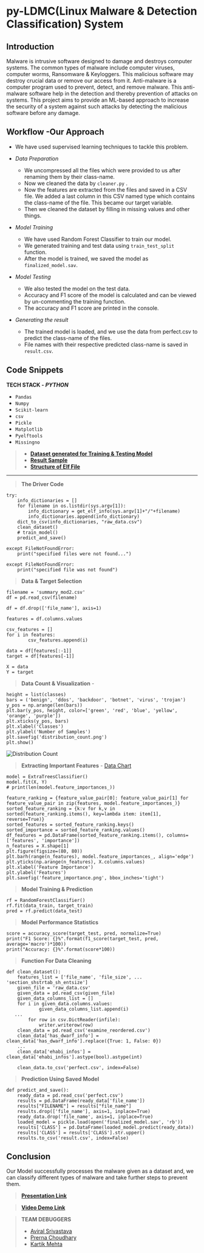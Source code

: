 # py-LDMC(Linux Malware & Detection Classification) System

## Introduction

Malware is intrusive software designed to damage and destroys computer systems. The common types of malware include computer viruses, computer worms, Ransomware & Keyloggers. This malicious software may destroy crucial data or remove our access from it. Anti-malware is a computer program used to prevent, detect, and remove malware. This anti-malware software help in the detection and thereby prevention of attacks on systems. This project aims to provide an ML-based approach to increase the security of a system against such attacks by detecting the malicious software before any damage.

## Workflow -Our Approach

 - We have used supervised learning techniques to tackle this problem.
 - *Data Preparation* 
	 -  We uncompressed all the files which were provided to us after renaming them by their class-name.
	 - Now we cleaned the data by `cleaner.py` .
	 - Now the features are extracted from the files and saved in a CSV file. We added a last column  in this CSV named type which contains the class-name of the file. This became our target variable.
    - Then we cleaned the dataset by filling in missing values and other things.
 - *Model Training*
    -  We have used Random Forest Classifier to train our model.
    -  We generated training and test data using `train_test_split` function.
     - After the model is trained, we saved the model as `finalized_model.sav`.
  
  - *Model Testing*
	  -  We also tested the model on the test data.
      - Accuracy and F1 score of the model is calculated and can be viewed by un-commenting the training function.
      - The accuracy and F1 score are printed in the console.
   
   - *Generating the result*
	   -  The trained model is loaded, and we use the data from perfect.csv to predict the class-name of the files.
       -  File names with their respective predicted class-name is saved in `result.csv`.
  
  ## Code Snippets
  **TECH STACK - *PYTHON***
  - `Pandas`
  - `Numpy`
  - `Scikit-learn`
  - `csv`
  - `Pickle`
  - `Matplotlib`
  - `Pyelftools`
  - `Missingno`
  
> - **[Dataset generated for Training & Testing Model](https://drive.google.com/file/d/1Pw_SSamEhfkxr5xB5Z71sVFe2fiq99k9/view?usp=sharing](https://drive.google.com/file/d/1Pw_SSamEhfkxr5xB5Z71sVFe2fiq99k9/view?usp=sharing))**
> -  **[Result Sample](https://drive.google.com/file/d/1ZhPo_ylzg3VzFae5dGGgSSuhGOxJQKxB/view?usp=sharing](https://drive.google.com/file/d/1ZhPo_ylzg3VzFae5dGGgSSuhGOxJQKxB/view?usp=sharing))**
> - **[Structure of Elf File](https://drive.google.com/file/d/1l64jMKd9Qs8w_doOg4dIfAep7B9n9rXX/view?usp=sharing)**

***
> **The Driver Code**
```
try:
    info_dictionaries = []
    for filename in os.listdir(sys.argv[1]):
        info_dictionary = get_elf_info(sys.argv[1]+"/"+filename)
        info_dictionaries.append(info_dictionary)
    dict_to_csv(info_dictionaries, "raw_data.csv")
    clean_dataset()
    # train_model()
    predict_and_save()

except FileNotFoundError:
    print("specified files were not found...")

except FileNotFoundError:
    print("specified file was not found")
```


>  **Data & Target Selection**
```
filename = 'summary_mod2.csv'
df = pd.read_csv(filename)

df = df.drop(['file_name'], axis=1)

features = df.columns.values

csv_features = []
for i in features:
        csv_features.append(i)

data = df[features[:-1]]
target = df[features[-1]]

X = data
Y = target
```

> **Data Count & Visualization** - 
```
height = list(classes)
bars = ('benign', 'ddos', 'backdoor', 'botnet', 'virus', 'trojan')
y_pos = np.arange(len(bars))
plt.bar(y_pos, height, color=['green', 'red', 'blue', 'yellow', 'orange', 'purple'])
plt.xticks(y_pos, bars)
plt.xlabel('Classes')
plt.ylabel('Number of Samples')
plt.savefig('distribution_count.png')
plt.show()
```
![Distribution Count](imgs/distribution_count.png)

> **Extracting Important Features** - [Data Chart](https://drive.google.com/file/d/1lAJsfMANp8fclXEUv1qCJFmmg2IxSs6c/view?usp=sharing)
```
model = ExtraTreesClassifier()
model.fit(X, Y)
# print(len(model.feature_importances_))

feature_ranking = {feature_value_pair[0]: feature_value_pair[1] for feature_value_pair in zip(features, model.feature_importances_)}
sorted_feature_ranking = {k:v for k,v in sorted(feature_ranking.items(), key=lambda item: item[1], reverse=True)}
sorted_features = sorted_feature_ranking.keys()
sorted_importance = sorted_feature_ranking.values()
df_features = pd.DataFrame(sorted_feature_ranking.items(), columns=['features', 'importance'])
n_features = X.shape[1]
plt.figure(figsize=(80, 80))
plt.barh(range(n_features), model.feature_importances_, align='edge')
plt.yticks(np.arange(n_features), X.columns.values)
plt.xlabel('Feature Importance')
plt.ylabel('Features')
plt.savefig('feature_importance.png', bbox_inches='tight')
```

> **Model Training & Prediction**
```
rf = RandomForestClassifier()
rf.fit(data_train, target_train)
pred = rf.predict(data_test)
```

> **Model Performance Statistics**
```
score = accuracy_score(target_test, pred, normalize=True)
print("F1 Score: {}%".format(f1_score(target_test, pred, average='macro')*100))
print("Accuracy: {}%".format(score*100))
```


> **Function For Data Cleaning**
```
def clean_dataset():
    features_list = ['file_name', 'file_size', ... 'section_shstrtab_sh_entsize']
    given_file = 'raw_data.csv'
    given_data = pd.read_csv(given_file)
    given_data_columns_list = []
    for i in given_data.columns.values:
            given_data_columns_list.append(i)
   ...
        for row in csv.DictReader(infile):
            writer.writerow(row)
    clean_data = pd.read_csv('examine_reordered.csv')
    clean_data['has_dwarf_info'] = clean_data['has_dwarf_info'].replace({True: 1, False: 0})
    ...
    clean_data['ehabi_infos'] = clean_data['ehabi_infos'].astype(bool).astype(int)

    clean_data.to_csv('perfect.csv', index=False)
```

> **Prediction Using Saved Model**
```
def predict_and_save():
    ready_data = pd.read_csv('perfect.csv')
    results = pd.DataFrame(ready_data['file_name'])
    results["FILENAME"] = results["file_name"]
    results.drop(['file_name'], axis=1, inplace=True)
    ready_data.drop('file_name', axis=1, inplace=True)
    loaded_model = pickle.load(open('finalized_model.sav', 'rb'))
    results['CLASS'] = pd.DataFrame(loaded_model.predict(ready_data))
    results['CLASS'] = results['CLASS'].str.upper()
    results.to_csv('result.csv', index=False)
```

## Conclusion
Our Model successfully processes the malware given as a dataset and, we can classify different types of malware and take further steps to prevent them.
> **[Presentation Link](https://docs.google.com/presentation/d/1Mk74fCAoJLwHvBWooQ-2qPyLmZN0PlAO/edit?usp=sharing&ouid=112951210850980249860&rtpof=true&sd=true)**

> **[Video Demo Link](https://drive.google.com/file/d/1gxowVlmoFR9E2O3wRQmV-6HkN4q_O4IN/view?usp=sharing)**

> **TEAM DEBUGGERS**
> - [Aviral Srivastava](https://github.com/godofgeeks23)
> - [Prerna Choudhary](https://github.com/PRERNA-CHOUDHARY)
> - [Kartik Mehta](https://github.com/kartikmehta8)
